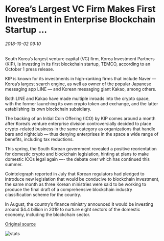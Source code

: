 # Korea’s Largest VC Firm Makes First Investment in Enterprise Blockchain Startup ...

###### 2018-10-02 09:10

South Korea’s largest venture capital (VC) firm, Korea Investment Partners (KIP), is investing in its first blockchain startup, TEMCO, according to an October 1 press release.

KIP is known for its investments in high-ranking firms that include Naver — Korea’s largest search engine, as well as owner of the popular Japanese messaging app LINE — and Korean messaging giant Kakao, among others.

Both LINE and Kakao have made multiple inroads into the crypto space, with the former launching its own crypto token and exchange, and the latter establishing its own blockchain subsidiary.

The backing of an Initial Coin Offering (ICO) by KIP comes around a month after Korea’s venture enterprise division controversially decided to place crypto-related business in the same category as organizations that handle bars and nightclub — thus denying enterprises in the space a wide range of benefits, including tax reductions.

This spring, the South Korean government revealed a positive reorientation for domestic crypto and blockchain legislation, hinting at plans to make domestic ICOs legal again —- the debate over which has continued this summer.

Cointelegraph reported in July that Korean regulators had pledged to introduce new legislation that would be conducive to blockchain investment, the same month as three Korean ministries were said to be working to produce the final draft of a comprehensive blockchain industry classification scheme for the country.

In August, the country’s finance ministry announced it would be investing around $4.4 billion in 2019 to nurture eight sectors of the domestic economy, including the blockchain sector.

[Original source](https://cointelegraph.com/news/koreas-largest-vc-firm-makes-first-investment-in-enterprise-blockchain-startup)

![stats](https://c.statcounter.com/11760860/0/a89fa40b/1/ "stats")